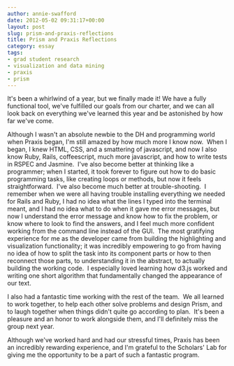 ```yaml
---
author: annie-swafford
date: 2012-05-02 09:31:17+00:00
layout: post
slug: prism-and-praxis-reflections
title: Prism and Praxis Reflections
category: essay
tags:
- grad student research
- visualization and data mining
- praxis
- prism
---
```


It's been a whirlwind of a year, but we finally made it! We have a fully functional tool, we've fulfilled our goals from our charter, and we can all look back on everything we've learned this year and be astonished by how far we've come.

Although I wasn't an absolute newbie to the DH and programming world when Praxis began, I'm still amazed by how much more I know now.  When I began, I knew HTML, CSS, and a smattering of javascript, and now I also know Ruby, Rails, coffeescript, much more javascript, and how to write tests in RSPEC and Jasmine.  I've also become better at thinking like a programmer; when I started, it took forever to figure out how to do basic programming tasks, like creating loops or methods, but now it feels straightforward.  I've also become much better at trouble-shooting.  I remember when we were all having trouble installing everything we needed for Rails and Ruby, I had no idea what the lines I typed into the terminal meant, and I had no idea what to do when it gave me error messages, but now I understand the error message and know how to fix the problem, or know where to look to find the answers, and I feel much more confident working from the command line instead of the GUI.  The most gratifying experience for me as the developer came from building the highlighting and visualization functionality; it was incredibly empowering to go from having no idea of how to split the task into its component parts or how to then reconnect those parts, to understanding it in the abstract, to actually building the working code.  I especially loved learning how d3.js worked and writing one short algorithm that fundamentally changed the appearance of our text.

I also had a fantastic time working with the rest of the team.  We all learned to work together, to help each other solve problems and design Prism, and to laugh together when things didn't quite go according to plan.  It's been a pleasure and an honor to work alongside them, and I'll definitely miss the group next year.

Although we've worked hard and had our stressful times, Praxis has been an incredibly rewarding experience, and I'm grateful to the Scholars' Lab for giving me the opportunity to be a part of such a fantastic program.
